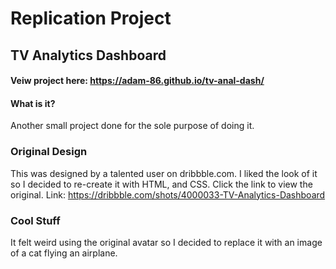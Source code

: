 # Replication Project


## TV Analytics Dashboard

#### Veiw project here: https://adam-86.github.io/tv-anal-dash/

#### What is it?
Another small project done for the sole purpose of doing it. 

### Original Design
This was designed by a talented user on dribbble.com. I liked the look of it so I decided to re-create it with HTML, and CSS. Click the link to view the original.
Link: https://dribbble.com/shots/4000033-TV-Analytics-Dashboard

### Cool Stuff
It felt weird using the original avatar so I decided to replace it with an image of a cat flying an airplane.


